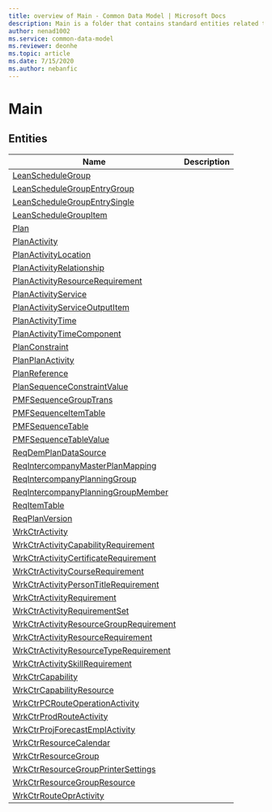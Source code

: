 ```yaml
---
title: overview of Main - Common Data Model | Microsoft Docs
description: Main is a folder that contains standard entities related to the Common Data Model.
author: nenad1002
ms.service: common-data-model
ms.reviewer: deonhe
ms.topic: article
ms.date: 7/15/2020
ms.author: nebanfic
---
```


# Main


## Entities

|Name|Description|
|---|---|
|[LeanScheduleGroup](LeanScheduleGroup.md)||
|[LeanScheduleGroupEntryGroup](LeanScheduleGroupEntryGroup.md)||
|[LeanScheduleGroupEntrySingle](LeanScheduleGroupEntrySingle.md)||
|[LeanScheduleGroupItem](LeanScheduleGroupItem.md)||
|[Plan](Plan.md)||
|[PlanActivity](PlanActivity.md)||
|[PlanActivityLocation](PlanActivityLocation.md)||
|[PlanActivityRelationship](PlanActivityRelationship.md)||
|[PlanActivityResourceRequirement](PlanActivityResourceRequirement.md)||
|[PlanActivityService](PlanActivityService.md)||
|[PlanActivityServiceOutputItem](PlanActivityServiceOutputItem.md)||
|[PlanActivityTime](PlanActivityTime.md)||
|[PlanActivityTimeComponent](PlanActivityTimeComponent.md)||
|[PlanConstraint](PlanConstraint.md)||
|[PlanPlanActivity](PlanPlanActivity.md)||
|[PlanReference](PlanReference.md)||
|[PlanSequenceConstraintValue](PlanSequenceConstraintValue.md)||
|[PMFSequenceGroupTrans](PMFSequenceGroupTrans.md)||
|[PMFSequenceItemTable](PMFSequenceItemTable.md)||
|[PMFSequenceTable](PMFSequenceTable.md)||
|[PMFSequenceTableValue](PMFSequenceTableValue.md)||
|[ReqDemPlanDataSource](ReqDemPlanDataSource.md)||
|[ReqIntercompanyMasterPlanMapping](ReqIntercompanyMasterPlanMapping.md)||
|[ReqIntercompanyPlanningGroup](ReqIntercompanyPlanningGroup.md)||
|[ReqIntercompanyPlanningGroupMember](ReqIntercompanyPlanningGroupMember.md)||
|[ReqItemTable](ReqItemTable.md)||
|[ReqPlanVersion](ReqPlanVersion.md)||
|[WrkCtrActivity](WrkCtrActivity.md)||
|[WrkCtrActivityCapabilityRequirement](WrkCtrActivityCapabilityRequirement.md)||
|[WrkCtrActivityCertificateRequirement](WrkCtrActivityCertificateRequirement.md)||
|[WrkCtrActivityCourseRequirement](WrkCtrActivityCourseRequirement.md)||
|[WrkCtrActivityPersonTitleRequirement](WrkCtrActivityPersonTitleRequirement.md)||
|[WrkCtrActivityRequirement](WrkCtrActivityRequirement.md)||
|[WrkCtrActivityRequirementSet](WrkCtrActivityRequirementSet.md)||
|[WrkCtrActivityResourceGroupRequirement](WrkCtrActivityResourceGroupRequirement.md)||
|[WrkCtrActivityResourceRequirement](WrkCtrActivityResourceRequirement.md)||
|[WrkCtrActivityResourceTypeRequirement](WrkCtrActivityResourceTypeRequirement.md)||
|[WrkCtrActivitySkillRequirement](WrkCtrActivitySkillRequirement.md)||
|[WrkCtrCapability](WrkCtrCapability.md)||
|[WrkCtrCapabilityResource](WrkCtrCapabilityResource.md)||
|[WrkCtrPCRouteOperationActivity](WrkCtrPCRouteOperationActivity.md)||
|[WrkCtrProdRouteActivity](WrkCtrProdRouteActivity.md)||
|[WrkCtrProjForecastEmplActivity](WrkCtrProjForecastEmplActivity.md)||
|[WrkCtrResourceCalendar](WrkCtrResourceCalendar.md)||
|[WrkCtrResourceGroup](WrkCtrResourceGroup.md)||
|[WrkCtrResourceGroupPrinterSettings](WrkCtrResourceGroupPrinterSettings.md)||
|[WrkCtrResourceGroupResource](WrkCtrResourceGroupResource.md)||
|[WrkCtrRouteOprActivity](WrkCtrRouteOprActivity.md)||
